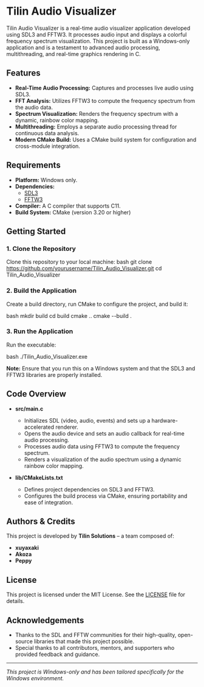 # Tilin Audio Visualizer

Tilin Audio Visualizer is a real-time audio visualizer application developed using SDL3 and FFTW3. It processes audio input and displays a colorful frequency spectrum visualization. This project is built as a Windows-only application and is a testament to advanced audio processing, multithreading, and real-time graphics rendering in C.

## Features

- **Real-Time Audio Processing:** Captures and processes live audio using SDL3.
- **FFT Analysis:** Utilizes FFTW3 to compute the frequency spectrum from the audio data.
- **Spectrum Visualization:** Renders the frequency spectrum with a dynamic, rainbow color mapping.
- **Multithreading:** Employs a separate audio processing thread for continuous data analysis.
- **Modern CMake Build:** Uses a CMake build system for configuration and cross-module integration.

## Requirements

- **Platform:** Windows only.
- **Dependencies:**
  - [SDL3](https://www.libsdl.org/)
  - [FFTW3](http://www.fftw.org/)
- **Compiler:** A C compiler that supports C11.
- **Build System:** CMake (version 3.20 or higher)

## Getting Started

### 1. Clone the Repository

Clone this repository to your local machine:
bash
git clone https://github.com/yourusername/Tilin_Audio_Visualizer.git
cd Tilin_Audio_Visualizer

### 2. Build the Application

Create a build directory, run CMake to configure the project, and build it:

bash
mkdir build
cd build
cmake ..
cmake --build .

### 3. Run the Application

Run the executable:

bash
./Tilin_Audio_Visualizer.exe

**Note:** Ensure that you run this on a Windows system and that the SDL3 and FFTW3 libraries are properly installed.

## Code Overview

- **src/main.c**

  - Initializes SDL (video, audio, events) and sets up a hardware-accelerated renderer.
  - Opens the audio device and sets an audio callback for real-time audio processing.
  - Processes audio data using FFTW3 to compute the frequency spectrum.
  - Renders a visualization of the audio spectrum using a dynamic rainbow color mapping.

- **lib/CMakeLists.txt**
  - Defines project dependencies on SDL3 and FFTW3.
  - Configures the build process via CMake, ensuring portability and ease of integration.

## Authors & Credits

This project is developed by **Tilin Solutions** – a team composed of:

- **xuyaxaki**
- **Akoza**
- **Peppy**

## License

This project is licensed under the MIT License. See the [LICENSE](LICENSE) file for details.

## Acknowledgements

- Thanks to the SDL and FFTW communities for their high-quality, open-source libraries that made this project possible.
- Special thanks to all contributors, mentors, and supporters who provided feedback and guidance.

---

_This project is Windows-only and has been tailored specifically for the Windows environment._
